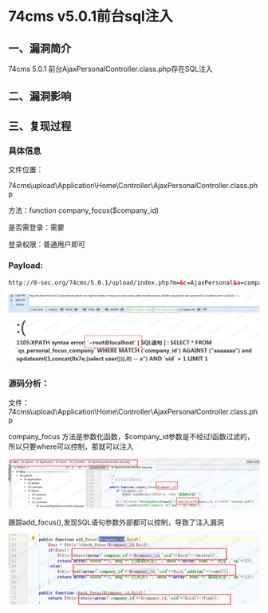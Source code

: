 # 74cms v5.0.1前台sql注入

## 一、漏洞简介
74cms 5.0.1 前台AjaxPersonalController.class.php存在SQL注入

## 二、漏洞影响

## 三、复现过程
### 具体信息
文件位置：

74cms\upload\Application\Home\Controller\AjaxPersonalController.class.php

方法：function company_focus($company_id)

是否需登录：需要

登录权限：普通用户即可

### Payload:
```html
http://0-sec.org/74cms/5.0.1/upload/index.php?m=&c=AjaxPersonal&a=company_focus&company_id[0]=match&company_id[1][0]=aaaaaaa%22) and updatexml(1,concat(0x7e,(select user())),0) -- a
```

![image](images/img3.png)

### 源码分析：
文件：74cms\upload\Application\Home\Controller\AjaxPersonalController.class.php

company_focus 方法是参数化函数，$company_id参数是不经过I函数过滤的，所以只要where可以控制，那就可以注入

![image](images/img4.png)

跟踪add_focus(),发现SQL语句参数外部都可以控制，导致了注入漏洞

![image](images/img5.png)
